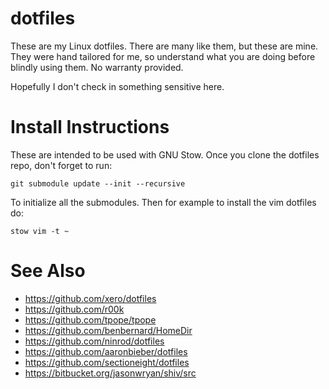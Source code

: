 dotfiles
========

These are my Linux dotfiles. There are many like them, but these are mine.  They
were hand tailored for me, so understand what you are doing before blindly using
them.  No warranty provided.

Hopefully I don't check in something sensitive here.

Install Instructions
===================

These are intended to be used with GNU Stow.  Once you clone the dotfiles repo,
don't forget to run:

```git submodule update --init --recursive```

To initialize all the submodules.  Then for example to install the vim dotfiles
do:

```stow vim -t ~```

See Also
========

  * https://github.com/xero/dotfiles
  * https://github.com/r00k
  * https://github.com/tpope/tpope
  * https://github.com/benbernard/HomeDir
  * https://github.com/ninrod/dotfiles
  * https://github.com/aaronbieber/dotfiles
  * https://github.com/sectioneight/dotfiles
  * https://bitbucket.org/jasonwryan/shiv/src
